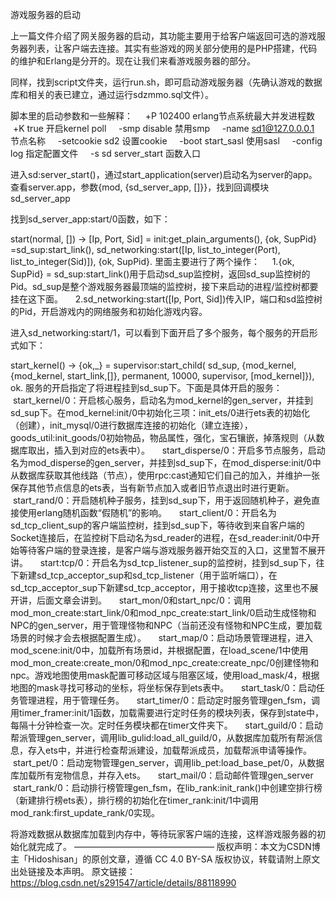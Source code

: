 游戏服务器的启动

上一篇文件介绍了网关服务器的启动，其功能主要用于给客户端返回可选的游戏服务器列表，让客户端去连接。其实有些游戏的网关部分使用的是PHP搭建，代码的维护和Erlang是分开的。现在让我们来看游戏服务器的部分。

同样，找到script文件夹，运行run.sh，即可启动游戏服务器（先确认游戏的数据库和相关的表已建立，通过运行sdzmmo.sql文件）。

脚本里的启动参数和一些解释：
    +P 102400 erlang节点系统最大并发进程数
    +K true 开启kernel poll
    -smp disable 禁用smp
    -name sd1@127.0.0.0.1 节点名称
    -setcookie sd2 设置cookie
    -boot start_sasl 使用sasl
    -config log 指定配置文件
    -s sd server_start 函数入口

进入sd:server_start()，通过start_application(server)启动名为server的app。查看server.app，参数{mod, {sd_server_app, []}}，找到回调模块sd_server_app

找到sd_server_app:start/0函数，如下：

start(normal, []) ->
    [Ip, Port, Sid] = init:get_plain_arguments(),
    {ok, SupPid} =sd_sup:start_link(),
    sd_networking:start([Ip, list_to_integer(Port), list_to_integer(Sid)]),
    {ok, SupPid}.
里面主要进行了两个操作：
    1.{ok, SupPid} = sd_sup:start_link()用于启动sd_sup监控树，返回sd_sup监控树的Pid。sd_sup是整个游戏服务器最顶端的监控树，接下来启动的进程/监控树都要挂在这下面。
    2.sd_networking:start([Ip, Port, Sid])传入IP，端口和sd监控树的Pid，开启游戏内的网络服务和初始化游戏内容。

进入sd_networking:start/1，可以看到下面开启了多个服务，每个服务的开启形式如下：

start_kernel() ->
    {ok,_} = supervisor:start_child(
               sd_sup,
               {mod_kernel,
                {mod_kernel, start_link,[]},
                permanent, 10000, supervisor, [mod_kernel]}),
    ok.
服务的开启指定了将进程挂到sd_sup下。下面是具体开启的服务：
    start_kernel/0：开启核心服务，启动名为mod_kernel的gen_server，并挂到sd_sup下。在mod_kernel:init/0中初始化三项：init_ets/0进行ets表的初始化（创建），init_mysql/0进行数据库连接的初始化（建立连接），goods_util:init_goods/0初始物品，物品属性，强化，宝石镶嵌，掉落规则（从数据库取出，插入到对应的ets表中）。
    start_disperse/0：开启多节点服务，启动名为mod_disperse的gen_server，并挂到sd_sup下，在mod_disperse:init/0中从数据库获取其他线路（节点），使用rpc:cast通知它们自己的加入，并维护一张保存其他节点信息的ets表，当有新节点加入或者旧节点退出时进行更新。
    start_rand/0：开启随机种子服务，挂到sd_sup下，用于返回随机种子，避免直接使用erlang随机函数“假随机”的影响。
    start_client/0：开启名为sd_tcp_client_sup的客户端监控树，挂到sd_sup下，等待收到来自客户端的Socket连接后，在监控树下启动名为sd_reader的进程，在sd_reader:init/0中开始等待客户端的登录连接，是客户端与游戏服务器开始交互的入口，这里暂不展开讲。
    start:tcp/0：开启名为sd_tcp_listener_sup的监控树，挂到sd_sup下，往下新建sd_tcp_acceptor_sup和sd_tcp_listener（用于监听端口），在sd_tcp_acceptor_sup下新建sd_tcp_acceptor，用于接收tcp连接，这里也不展开讲，后面文章会讲到。
    start_mon/0和start_npc/0：调用mod_mon_create:start_link/0和mod_npc_create:start_link/0启动生成怪物和NPC的gen_server，用于管理怪物和NPC（当前还没有怪物和NPC生成，要加载场景的时候才会去根据配置生成）。
    start_map/0：启动场景管理进程，进入mod_scene:init/0中，加载所有场景id，并根据配置，在load_scene/1中使用mod_mon_create:create_mon/0和mod_npc_create:create_npc/0创建怪物和npc。游戏地图使用mask配置可移动区域与阻塞区域，使用load_mask/4，根据地图的mask寻找可移动的坐标，将坐标保存到ets表中。
    start_task/0：启动任务管理进程，用于管理任务。
    start_timer/0：启动定时服务管理gen_fsm，调用timer_framer:init/1函数，加载需要进行定时任务的模块列表，保存到state中，每隔十分钟检查一次。定时任务模块都在timer文件夹下。
    start_guild/0：启动帮派管理gen_server，调用lib_gulid:load_all_guild/0，从数据库加载所有帮派信息，存入ets中，并进行检查帮派建设，加载帮派成员，加载帮派申请等操作。
    start_pet/0：启动宠物管理gen_server，调用lib_pet:load_base_pet/0，从数据库加载所有宠物信息，并存入ets。
    start_mail/0：启动邮件管理gen_server
    start_rank/0：启动排行榜管理gen_fsm，在lib_rank:init_rank()中创建空排行榜（新建排行榜ets表），排行榜的初始化在timer_rank:init/1中调用mod_rank:first_update_rank/0实现。

将游戏数据从数据库加载到内存中，等待玩家客户端的连接，这样游戏服务器的初始化就完成了。
————————————————
版权声明：本文为CSDN博主「Hidoshisan」的原创文章，遵循 CC 4.0 BY-SA 版权协议，转载请附上原文出处链接及本声明。
原文链接：https://blog.csdn.net/s291547/article/details/88118990